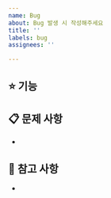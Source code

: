 ```yaml
---
name: Bug
about: Bug 발생 시 작성해주세요
title: ''
labels: bug
assignees: ''

---
```


⭐ 기능
 - 
📋 문제 사항
 - 
 - 
📄 참고 사항
 - 
 -
